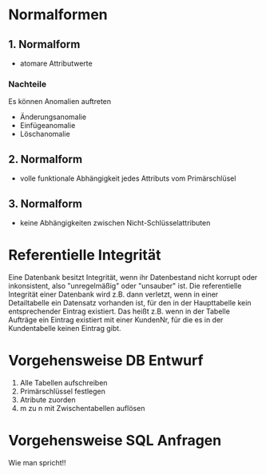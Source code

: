 # Normalformen
## 1. Normalform
- atomare Attributwerte
### Nachteile
Es können Anomalien auftreten
- Änderungsanomalie
- Einfügeanomalie
- Löschanomalie
## 2. Normalform
- volle funktionale Abhängigkeit jedes Attributs vom Primärschlüsel
## 3. Normalform
- keine Abhängigkeiten zwischen Nicht-Schlüsselattributen

# Referentielle Integrität
Eine Datenbank besitzt Integrität, wenn ihr Datenbestand nicht korrupt oder inkonsistent, also
"unregelmäßig" oder "unsauber" ist. Die referentielle Integrität einer Datenbank wird z.B. dann
verletzt, wenn in einer Detailtabelle ein Datensatz vorhanden ist, für den in der Haupttabelle kein
entsprechender Eintrag existiert. Das heißt z.B. wenn in der Tabelle Aufträge ein Eintrag
existiert mit einer KundenNr, für die es in der Kundentabelle keinen Eintrag gibt.

# Vorgehensweise DB Entwurf
1. Alle Tabellen aufschreiben
2. Primärschlüssel festlegen
3. Atribute zuorden
4. m zu n mit Zwischentabellen auflösen

# Vorgehensweise SQL Anfragen
Wie man spricht!!
